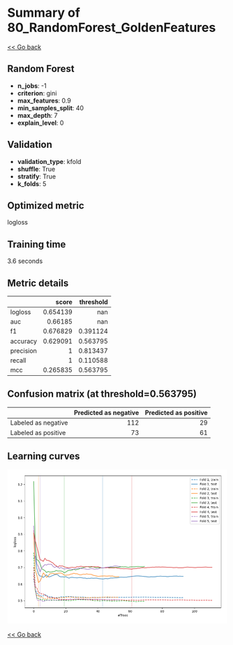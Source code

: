 # Summary of 80_RandomForest_GoldenFeatures

[<< Go back](../README.md)


## Random Forest
- **n_jobs**: -1
- **criterion**: gini
- **max_features**: 0.9
- **min_samples_split**: 40
- **max_depth**: 7
- **explain_level**: 0

## Validation
 - **validation_type**: kfold
 - **shuffle**: True
 - **stratify**: True
 - **k_folds**: 5

## Optimized metric
logloss

## Training time

3.6 seconds

## Metric details
|           |    score |   threshold |
|:----------|---------:|------------:|
| logloss   | 0.654139 |  nan        |
| auc       | 0.66185  |  nan        |
| f1        | 0.676829 |    0.391124 |
| accuracy  | 0.629091 |    0.563795 |
| precision | 1        |    0.813437 |
| recall    | 1        |    0.110588 |
| mcc       | 0.265835 |    0.563795 |


## Confusion matrix (at threshold=0.563795)
|                     |   Predicted as negative |   Predicted as positive |
|:--------------------|------------------------:|------------------------:|
| Labeled as negative |                     112 |                      29 |
| Labeled as positive |                      73 |                      61 |

## Learning curves
![Learning curves](learning_curves.png)

[<< Go back](../README.md)
